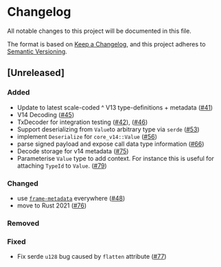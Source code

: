 # Changelog
All notable changes to this project will be documented in this file.

The format is based on [Keep a Changelog](https://keepachangelog.com/en/1.0.0/),
and this project adheres to [Semantic Versioning](https://semver.org/spec/v2.0.0.html).

## [Unreleased]

### Added
- Update to latest scale-coded ^ V13 type-definitions + metadata ([#41](https://github.com/paritytech/desub/pull/41))
- V14 Decoding ([#45](https://github.com/paritytech/desub/pull/45))
- TxDecoder for integration testing ([#42](https://github.com/paritytech/desub/pull/42)), ([#46](https://github.com/paritytech/desub/pull/46))
- Support deserializing from `Value`to arbitrary type via `serde` ([#53](https://github.com/paritytech/desub/pull/53))
- implement `Deserialize` for `core_v14::Value` ([#56](https://github.com/paritytech/desub/pull/56))
- parse signed payload and expose call data type information ([#66](https://github.com/paritytech/desub/pull/66))
- Decode storage for v14 metadata ([#75](https://github.com/paritytech/desub/pull/75))
- Parameterise `Value` type to add context. For instance this is useful for attaching `TypeId` to `Value`. ([#79](https://github.com/paritytech/desub/pull/79))
### Changed
- use [`frame-metadata`](https://crates.io/crates/frame-metadata) everywhere ([#48](https://github.com/paritytech/desub/pull/48))
- move to Rust 2021 ([#76](https://github.com/paritytech/desub/pull/76))
### Removed

### Fixed
- Fix serde `u128` bug caused by `flatten` attribute ([#77](https://github.com/paritytech/desub/pull/77))
